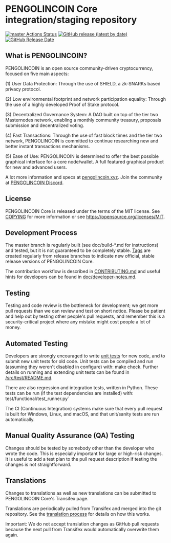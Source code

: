 PENGOLINCOIN Core integration/staging repository
=====================================

[![master Actions Status](https://github.com/pengolincoin/PengolinCoin-Core/workflows/CI%20Actions%20for%20PENGOLINCOIN/badge.svg)](https://github.com/pengolincoin/PengolinCoin-Core/actions)
[![GitHub release (latest by date)](https://img.shields.io/github/v/release/PENGOLINCOIN-Project/pengolincoin?color=%235c4b7d&cacheSeconds=3600)](https://github.com/pengolincoin/PengolinCoin-Core/releases)
[![GitHub Release Date](https://img.shields.io/github/release-date/PENGOLINCOIN-Project/pengolincoin?color=%235c4b7d&cacheSeconds=3600)](https://github.com/pengolincoin/PengolinCoin-Core/releases)

## What is PENGOLINCOIN?

PENGOLINCOIN is an open source community-driven cryptocurrency, focused on five main aspects:

(1) User Data Protection: Through the use of SHIELD, a zk-SNARKs based privacy protocol.

(2) Low environmental footprint and network participation equality: Through the use of a highly developed Proof of Stake protocol.

(3) Decentralized Governance System: A DAO built on top of the tier two Masternodes network, enabling a monthly community treasury, proposals submission and decentralized voting.

(4) Fast Transactions: Through the use of fast block times and the tier two network, PENGOLINCOIN is committed to continue researching new and better instant transactions mechanisms.

(5) Ease of Use: PENGOLINCOIN is determined to offer the best possible graphical interface for a core node/wallet. A full featured graphical product for new and advanced users.

A lot more information and specs at [pengolincoin.xyz](https://www.pengolincoin.xyz/). Join the community at [PENGOLINCOIN Discord](https://discordapp.com/invite/jzqVsJd).

## License
PENGOLINCOIN Core is released under the terms of the MIT license. See [COPYING](https://github.com/pengolincoin/PengolinCoin-Core/blob/master/COPYING) for more information or see https://opensource.org/licenses/MIT.

## Development Process

The master branch is regularly built (see doc/build-*.md for instructions) and tested, but it is not guaranteed to be completely stable. [Tags](https://github.com/pengolincoin/PengolinCoin-Core/tags) are created regularly from release branches to indicate new official, stable release versions of PENGOLINCOIN Core.

The contribution workflow is described in [CONTRIBUTING.md](https://github.com/pengolincoin/PengolinCoin-Core/blob/master/CONTRIBUTING.md) and useful hints for developers can be found in [doc/developer-notes.md](https://github.com/pengolincoin/PengolinCoin-Core/blob/master/doc/developer-notes.md).

## Testing

Testing and code review is the bottleneck for development; we get more pull requests than we can review and test on short notice. Please be patient and help out by testing other people's pull requests, and remember this is a security-critical project where any mistake might cost people a lot of money.

## Automated Testing

Developers are strongly encouraged to write [unit tests](https://github.com/pengolincoin/PengolinCoin-Core/blob/master/src/test/README.md) for new code, and to submit new unit tests for old code. Unit tests can be compiled and run (assuming they weren't disabled in configure) with: make check. Further details on running and extending unit tests can be found in [/src/test/README.md](https://github.com/pengolincoin/PengolinCoin-Core/blob/master/src/test/README.md).

There are also regression and integration tests, written in Python. These tests can be run (if the test dependencies are installed) with: test/functional/test_runner.py`

The CI (Continuous Integration) systems make sure that every pull request is built for Windows, Linux, and macOS, and that unit/sanity tests are run automatically.

## Manual Quality Assurance (QA) Testing

Changes should be tested by somebody other than the developer who wrote the code. This is especially important for large or high-risk changes. It is useful to add a test plan to the pull request description if testing the changes is not straightforward.

## Translations

Changes to translations as well as new translations can be submitted to PENGOLINCOIN Core's Transifex page.

Translations are periodically pulled from Transifex and merged into the git repository. See the [translation process](https://github.com/pengolincoin/PengolinCoin-Core/blob/master/doc/translation_process.md) for details on how this works.

Important: We do not accept translation changes as GitHub pull requests because the next pull from Transifex would automatically overwrite them again.
